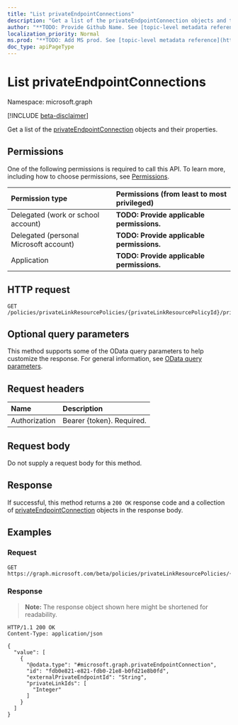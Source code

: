```yaml
---
title: "List privateEndpointConnections"
description: "Get a list of the privateEndpointConnection objects and their properties."
author: "**TODO: Provide Github Name. See [topic-level metadata reference](https://msgo.azurewebsites.net/add/document/guidelines/metadata.html#topic-level-metadata)**"
localization_priority: Normal
ms.prod: "**TODO: Add MS prod. See [topic-level metadata reference](https://msgo.azurewebsites.net/add/document/guidelines/metadata.html#topic-level-metadata)**"
doc_type: apiPageType
---
```


# List privateEndpointConnections
Namespace: microsoft.graph

[!INCLUDE [beta-disclaimer](../../includes/beta-disclaimer.md)]

Get a list of the [privateEndpointConnection](../resources/privateendpointconnection.md) objects and their properties.

## Permissions
One of the following permissions is required to call this API. To learn more, including how to choose permissions, see [Permissions](/graph/permissions-reference).

|Permission type|Permissions (from least to most privileged)|
|:---|:---|
|Delegated (work or school account)|**TODO: Provide applicable permissions.**|
|Delegated (personal Microsoft account)|**TODO: Provide applicable permissions.**|
|Application|**TODO: Provide applicable permissions.**|

## HTTP request

<!-- {
  "blockType": "ignored"
}
-->
``` http
GET /policies/privateLinkResourcePolicies/{privateLinkResourcePolicyId}/privateEndpointConnections
```

## Optional query parameters
This method supports some of the OData query parameters to help customize the response. For general information, see [OData query parameters](/graph/query-parameters).

## Request headers
|Name|Description|
|:---|:---|
|Authorization|Bearer {token}. Required.|

## Request body
Do not supply a request body for this method.

## Response

If successful, this method returns a `200 OK` response code and a collection of [privateEndpointConnection](../resources/privateendpointconnection.md) objects in the response body.

## Examples

### Request
<!-- {
  "blockType": "request",
  "name": "list_privateendpointconnection"
}
-->
``` http
GET https://graph.microsoft.com/beta/policies/privateLinkResourcePolicies/{privateLinkResourcePolicyId}/privateEndpointConnections
```


### Response
>**Note:** The response object shown here might be shortened for readability.
<!-- {
  "blockType": "response",
  "truncated": true,
  "@odata.type": "Collection(microsoft.graph.privateEndpointConnection)"
}
-->
``` http
HTTP/1.1 200 OK
Content-Type: application/json

{
  "value": [
    {
      "@odata.type": "#microsoft.graph.privateEndpointConnection",
      "id": "fdb0e821-e821-fdb0-21e8-b0fd21e8b0fd",
      "externalPrivateEndpointId": "String",
      "privateLinkIds": [
        "Integer"
      ]
    }
  ]
}
```

